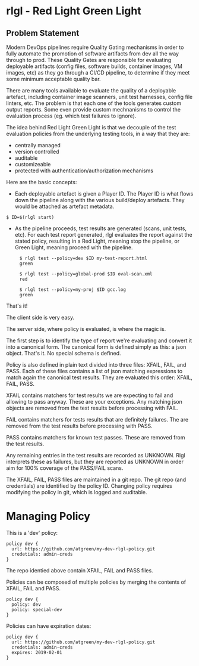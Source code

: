rlgl - Red Light Green Light
===============================

Problem Statement
----------------

Modern DevOps pipelines require Quality Gating mechanisms in order to
fully automate the promotion of software artifacts from dev all the
way through to prod.  These Quality Gates are responsible for
evaluating deployable artifacts (config files, software builds,
container images, VM images, etc) as they go through a CI/CD pipeline,
to determine if they meet some minimum acceptable quality bar.

There are many tools available to evaluate the quality of a deployable
artefact, including container image scanners, unit test harnesses,
config file linters, etc.  The problem is that each one of the tools
generates custom output reports.  Some even provide custom mechnanisms
to control the evaluation process (eg. which test failures to ignore).

The idea behind Red Light Green Light is that we decouple of the test
evaluation policies from the underlying testing tools, in a way that
they are:

 - centrally managed
 - version controlled
 - auditable
 - customizeable
 - protected with authentication/authorization mechanisms

Here are the basic concepts:

- Each deployable artefact is given a Player ID.  The Player ID is
  what flows down the pipeline along with the various build/deploy
  artefacts.  They would be attached as artefact metadata.

```
$ ID=$(rlgl start)
```

- As the pipeline proceeds, test results are generated (scans, unit
  tests, etc).  For each test report generated, rlgl evaluates the
  report against the stated policy, resulting in a Red Light, meaning
  stop the pipeline, or Green Light, meaning proceed with the
  pipeline.

```
     $ rlgl test --policy=dev $ID my-test-report.html
     green
```

```
     $ rlgl test --policy=global-prod $ID oval-scan.xml
     red
```
   
```
     $ rlgl test --policy=my-proj $ID gcc.log
     green
```

That's it!

The client side is very easy.   


The server side, where policy is evaluated, is where the magic is.

The first step is to identify the type of report we're evaluating and
convert it into a canonical form.  The canonical form is defined
simply as this: a json object.  That's it.  No special schema is
defined.

Policy is also defined in plain text divided into three files: XFAIL,
FAIL, and PASS.  Each of these files contains a list of json matching
expressions to match again the canonical test results.  They are
evaluated this order: XFAIL, FAIL, PASS.

XFAIL contains matchers for test results we are expecting to fail and
allowing to pass anyway.  These are your exceptions.  Any matching
json objects are removed from the test results before processing with
FAIL.

FAIL contains matchers for tests results that are definitely failures.
The are removed from the test results before processing with PASS.

PASS contains matchers for known test passes.  These are removed from
the test results.

Any remaining entries in the test results are recorded as UNKNOWN.
Rlgl interprets these as failures, but they are reported as UNKNOWN in
order aim for 100% coverage of the PASS/FAIL scans.

The XFAIL, FAIL, PASS files are maintained in a git repo.  The git
repo (and credentials) are identified by the policy ID.  Changing
policy requires modifying the policy in git, which is logged and
auditable.


Managing Policy
================

This is a 'dev' policy:

    policy dev {
      url: https://github.com/atgreen/my-dev-rlgl-policy.git
      credetials: admin-creds
    }

The repo identied above contain XFAIL, FAIL and PASS files.

Policies can be composed of multiple policies by merging the contents of XFAIL, FAIL and PASS.

    policy dev {
      policy: dev
      policy: special-dev
    }

Policies can have expiration dates:

    policy dev {
      url: https://github.com/atgreen/my-dev-rlgl-policy.git
      credetials: admin-creds
      expires: 2019-02-01
    }

